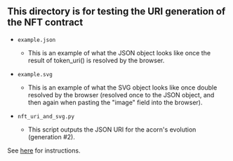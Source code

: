 ## This directory is for testing the URI generation of the NFT contract

- `example.json`

  - This is an example of what the JSON object looks like once the result of token_uri() is resolved by the browser.

- `example.svg`

  - This is an example of what the SVG object looks like once double resolved by the browser (resolved once to the JSON object, and then again when pasting the "image" field into the browser).

- `nft_uri_and_svg.py`

  - This script outputs the JSON URI for the acorn's evolution (generation #2).

See [here](../../../../NFT.md#on-chain-metadata) for instructions.
